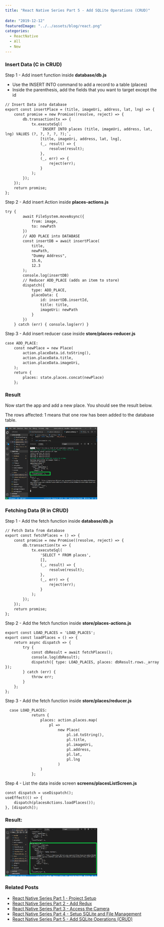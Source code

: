 ```yaml
---
title: "React Native Series Part 5 - Add SQLite Operations (CRUD)"

date: "2019-12-12"
featuredImage: "../../assets/blog/react.png"
categories:
  - ReactNative
  - All
  - New
---
```


### Insert Data  (C in CRUD)

Step 1 - Add insert function inside **database/db.js**

- Use the INSERT INTO command to add a record to a table (places)
- Inside the parenthesis, add the fields that you want to target except the id

```
// Insert Data into database
export const insertPlace = (title, imageUri, address, lat, lng) => {
    const promise = new Promise((resolve, reject) => {
        db.transaction(tx => {
            tx.executeSql(
                `INSERT INTO places (title, imageUri, address, lat, lng) VALUES (?, ?, ?, ?, ?);`,
                [title, imageUri, address, lat, lng],
                (_, result) => {
                    resolve(result);
                },
                (_, err) => {
                    reject(err);
                }
            );
        });
    });
    return promise;
};

```

Step 2 - Add insert Action inside **places-actions.js**

```
try {
        await FileSystem.moveAsync({
            from: image,
            to: newPath
        })
        // ADD PLACE into DATABASE
        const insertDB = await insertPlace(
            title,
            newPath,
            "Dummy Address",
            15.6,
            12.3
        );
        console.log(insertDB)
        // Reducer ADD_PLACE (adds an item to store)
        dispatch({
            type: ADD_PLACE,
            placeData: {
                id: insertDB.insertId,
                title: title,
                imageUri: newPath
            }
        })
    } catch (err) { console.log(err) }
```

Step 3 - Add insert reducer case inside **store/places-reducer.js**

```
case ADD_PLACE:
    const newPlace = new Place(
        action.placeData.id.toString(),
        action.placeData.title,
        action.placeData.imageUri,
    );
    return {
        places: state.places.concat(newPlace)
    };
```

### Result

Now start the app and add a new place. You should see the result below.

The rows affected: 1 means that one row has been added to the database table.

<img src="./temp1.png" alt="react-native-series-5" width="300"  /><br/>




### Fetching Data (R in CRUD)

Step 1 - Add the fetch function inside **database/db.js**

```
// Fetch Data from database
export const fetchPlaces = () => {
    const promise = new Promise((resolve, reject) => {
        db.transaction(tx => {
            tx.executeSql(
                'SELECT * FROM places',
                [],
                (_, result) => {
                    resolve(result);
                },
                (_, err) => {
                    reject(err);
                }
            );
        });
    });
    return promise;
};
```

Step 2 - Add the fetch function inside **store/places-actions.js**

```
export const LOAD_PLACES = 'LOAD_PLACES';
export const loadPlaces = () => {
    return async dispatch => {
        try {
            const dbResult = await fetchPlaces();
            console.log(dbResult);
            dispatch({ type: LOAD_PLACES, places: dbResult.rows._array });
        } catch (err) {
            throw err;
        }
    };
};
```

Step 3 - Add the fetch function inside **store/places/reducer.js**

```
  case LOAD_PLACES:
            return {
                places: action.places.map(
                    pl =>
                        new Place(
                            pl.id.toString(),
                            pl.title,
                            pl.imageUri,
                            pl.address,
                            pl.lat,
                            pl.lng
                        )
                )
            };
```

Step 4 - List the data inside screen **screens/placesListScreen.js**

```
const dispatch = useDispatch();
useEffect(() => {
    dispatch(placesActions.loadPlaces());
}, [dispatch]);
```

### Result:

<img src="./temp2.png" alt="react-native-series-5" width="300"  /><br/>




### Related Posts

- [React Native Series Part 1 - Project Setup](http://localhost:8000/blog/react-native-series-1)
- [React Native Series Part 2 - Add Redux](http://localhost:8000/blog/react-native-series-2)
- [React Native Series Part 3 - Access the Camera](http://localhost:8000/blog/react-native-series-3)
- [React Native Series Part 4 - Setup SQLite and File Management](http://localhost:8000/blog/react-native-series-4)
- [React Native Series Part 5 - Add SQLite Operations (CRUD)](http://localhost:8000/blog/react-native-series-5)